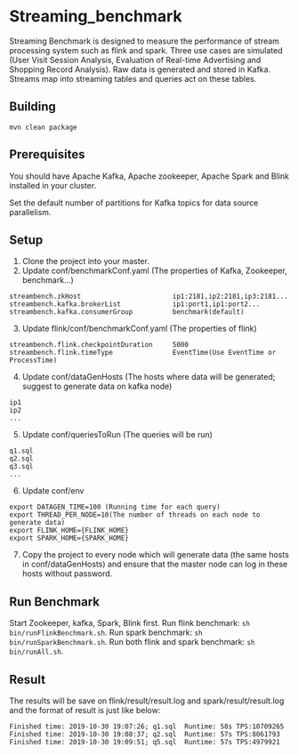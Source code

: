 # Streaming_benchmark
Streaming Benchmark is designed to measure the performance of stream processing system such as flink and spark. Three use cases are simulated (User Visit Session Analysis, Evaluation of Real-time Advertising and Shopping Record Analysis). Raw data is generated and stored in Kafka. Streams map into streaming tables and queries act on these tables.

## Building
```
mvn clean package
```
## Prerequisites
You should have Apache Kafka, Apache zookeeper, Apache Spark and Blink installed in your cluster.

Set the default number of partitions for Kafka topics for data source parallelism.

## Setup
1. Clone the project into your master.
2. Update conf/benchmarkConf.yaml (The properties of Kafka, Zookeeper, benchmark...)
```
streambench.zkHost                       ip1:2181,ip2:2181,ip3:2181...
streambench.kafka.brokerList             ip1:port1,ip1:port2...
streambench.kafka.consumerGroup          benchmark(default)
```
3. Update flink/conf/benchmarkConf.yaml (The properties of flink)
```
streambench.flink.checkpointDuration     5000
streambench.flink.timeType               EventTime(Use EventTime or ProcessTime)
```
4. Update conf/dataGenHosts (The hosts where data will be generated; suggest to generate data on kafka node)
```
ip1
ip2
...
```
5. Update conf/queriesToRun (The queries will be run)
```
q1.sql
q2.sql
q3.sql
...
```
6. Update conf/env
```
export DATAGEN_TIME=100 (Running time for each query)
export THREAD_PER_NODE=10(The number of threads on each node to generate data)
export FLINK_HOME={FLINK_HOME}
export SPARK_HOME={SPARK_HOME}
```
7. Copy the project to every node which will generate data (the same hosts in conf/dataGenHosts) and ensure that the master node can log in these hosts without password.

## Run Benchmark
Start Zookeeper, kafka, Spark, Blink first.
Run flink benchmark: `sh bin/runFlinkBenchmark.sh`.
Run spark benchmark: `sh bin/runSparkBenchmark.sh`.
Run both flink and spark benchmark: `sh bin/runAll.sh`.

## Result
The results will be save on flink/result/result.log and spark/result/result.log and the format of result is just like below:
```
Finished time: 2019-10-30 19:07:26; q1.sql  Runtime: 58s TPS:10709265
Finished time: 2019-10-30 19:08:37; q2.sql  Runtime: 57s TPS:8061793
Finished time: 2019-10-30 19:09:51; q5.sql  Runtime: 57s TPS:4979921
```
